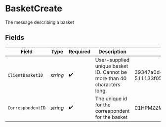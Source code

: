 # BasketCreate

The message describing a basket


## Fields

| Field                                                                   | Type                                                                    | Required                                                                | Description                                                             | Example                                                                 |
| ----------------------------------------------------------------------- | ----------------------------------------------------------------------- | ----------------------------------------------------------------------- | ----------------------------------------------------------------------- | ----------------------------------------------------------------------- |
| `ClientBasketID`                                                        | *string*                                                                | :heavy_check_mark:                                                      | User-supplied unique basket ID. Cannot be more than 40 characters long. | 39347a0d-860b-48e8-a04d-511133f057e3                                    |
| `CorrespondentID`                                                       | *string*                                                                | :heavy_check_mark:                                                      | The unique id for the correspondent for the basket                      | 01HPMZZM6RKMVZA1JQ63RQKJRP                                              |